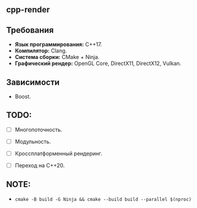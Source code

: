 ## cpp-render

## Требования

- **Язык программирования:** C++17.
- **Компилятор:** Clang.
- **Система сборки:** CMake + Ninja.
- **Графический рендер:** OpenGL Core, DirectX11, DirectX12, Vulkan.

## Зависимости

- Boost.

## TODO:

- [ ] Многопоточность.
- [ ] Модульность.
- [ ] Кроссплатформенный рендеринг.
- [ ] Переход на C++20.


## NOTE:
- `cmake -B build -G Ninja && cmake --build build --parallel $(nproc)`
